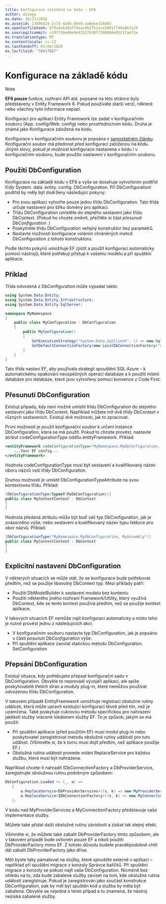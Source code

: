 ```yaml
---
title: Konfigurace založená na kódu – EF6
author: divega
ms.date: 10/23/2016
ms.assetid: 13886d24-2c74-4a00-89eb-aa0dee328d83
ms.openlocfilehash: 079a4ab30af74eac8b1f51ece5801ff40a867a29
ms.sourcegitcommit: cc0ff36e46e9ed3527638f7208000e8521faef2e
ms.translationtype: MT
ms.contentlocale: cs-CZ
ms.lasthandoff: 03/06/2020
ms.locfileid: "78417867"
---
```

# <a name="code-based-configuration"></a>Konfigurace na základě kódu
> [!NOTE]
> **EF6 pouze** funkce, rozhraní API atd. popsané na této stránce byly představeny v Entity Framework 6. Pokud používáte starší verzi, některé nebo všechny tyto informace neplatí.  

Konfiguraci pro aplikaci Entity Framework lze zadat v konfiguračním souboru (App. config/Web. config) nebo prostřednictvím kódu. Druhá je známá jako Konfigurace založená na kódu.  

Konfigurace v konfiguračním souboru je popsána v [samostatném článku](config-file.md). Konfigurační soubor má přednost před konfigurací založenou na kódu. Jinými slovy, pokud je možnost konfigurace nastavena v kódu i v konfiguračním souboru, bude použito nastavení v konfiguračním souboru.  

## <a name="using-dbconfiguration"></a>Použití DbConfiguration  

Konfigurace na základě kódu v EF6 a výše se dosahuje vytvořením podtříd třídy System. data. entity. config. DbConfiguration. Při DbConfigurationí podtříd by měly být dodrženy následující pokyny:  

- Pro svou aplikaci vytvořte pouze jednu třídu DbConfiguration. Tato třída určuje nastavení pro šířku domény pro aplikaci.  
- Třídu DbConfiguration umístěte do stejného sestavení jako třídu DbContext. (Pokud ho chcete změnit, přečtěte si část *přesunutí DbConfiguration* .)  
- Poskytněte třídu DbConfiguration veřejný konstruktor bez parametrů.  
- Nastavte možnosti konfigurace voláním chráněných metod DbConfiguration z tohoto konstruktoru.  

Podle těchto pokynů umožňuje EF zjistit a použít konfiguraci automaticky pomocí nástrojů, které potřebují přístup k vašemu modelu a při spuštění aplikace.  

## <a name="example"></a>Příklad  

Třída odvozená z DbConfiguration může vypadat takto:  

``` csharp
using System.Data.Entity;
using System.Data.Entity.Infrastructure;
using System.Data.Entity.SqlServer;

namespace MyNamespace
{
    public class MyConfiguration : DbConfiguration
    {
        public MyConfiguration()
        {
            SetExecutionStrategy("System.Data.SqlClient", () => new SqlAzureExecutionStrategy());
            SetDefaultConnectionFactory(new LocalDbConnectionFactory("mssqllocaldb"));
        }
    }
}
```  

Tato třída nastaví EF, aby používala strategii spouštění SQL Azure – k automatickému opakování neúspěšných operací databáze a k použití místní databáze pro databáze, které jsou vytvořeny pomocí konvence z Code First.  

## <a name="moving-dbconfiguration"></a>Přesunutí DbConfiguration  

Existují případy, kdy není možné umístit třídu DbConfiguration do stejného sestavení jako třídu DbContext. Například můžete mít dvě třídy DbContext v různých sestaveních. Existují dvě možnosti, jak to zpracovat.  

První možností je použít konfigurační soubor k určení instance DbConfiguration, která se má použít. Pokud to chcete provést, nastavte atribut codeConfigurationType oddílu entityFramework. Příklad:  

``` xml
<entityFramework codeConfigurationType="MyNamespace.MyDbConfiguration, MyAssembly">
    ...Your EF config...
</entityFramework>
```  

Hodnota codeConfigurationType musí být sestavení a kvalifikovaný název oboru názvů vaší třídy DbConfiguration.  

Druhou možností je umístit DbConfigurationTypeAttribute na svou kontextovou třídu. Příklad:  

``` csharp  
[DbConfigurationType(typeof(MyDbConfiguration))]
public class MyContextContext : DbContext
{
}
```  

Hodnota předaná atributu může být buď váš typ DbConfiguration, jak je znázorněno výše, nebo sestavení a kvalifikovaný název typu řetězce pro obor názvů. Příklad:  

``` csharp
[DbConfigurationType("MyNamespace.MyDbConfiguration, MyAssembly")]
public class MyContextContext : DbContext
{
}
```  

## <a name="setting-dbconfiguration-explicitly"></a>Explicitní nastavení DbConfiguration  

V některých situacích se může stát, že se konfigurace bude potřebovat předtím, než se použije libovolný DbContext typ. Mezi příklady patří:  

- Použití DbModelBuilder k sestavení modelu bez kontextu  
- Použití některého jiného rozhraní Framework/Utility, který využívá DbContext, kde se tento kontext používá předtím, než se použije kontext aplikace.  

V takových situacích EF nemůže najít konfiguraci automaticky a místo toho je nutné provést jednu z následujících akcí:  

- V konfiguračním souboru nastavte typ DbConfiguration, jak je popsáno v části *posunutí DbConfiguration* výše.
- Při spuštění aplikace zavolat statickou metodu DbConfiguration. SetConfiguration  

## <a name="overriding-dbconfiguration"></a>Přepsání DbConfiguration  

Existují situace, kdy potřebujete přepsat konfigurační sadu v DbConfiguration. Obvykle to neprovádí vývojáři aplikací, ale spíše poskytovatelé třetích stran a moduly plug-in, které nemůžou používat odvozenou třídu DbConfiguration.  

V takovém případě EntityFramework umožňuje registraci obslužné rutiny události, která může upravit existující konfiguraci těsně před tím, než je uzamčena.  Také poskytuje cukrovou metodu specifickou pro nahrazení jakékoli služby vrácené lokátorem služby EF. To je způsob, jakým se má použít:  

- Při spuštění aplikace (před použitím EF) musí modul plug-in nebo poskytovatel zaregistrovat metodu obslužné rutiny události pro tuto událost. (Všimněte si, že k tomu musí dojít předtím, než aplikace použije EF.)  
- Obslužná rutina události provede volání ReplaceService pro každou službu, která musí být nahrazena.  

Například chcete-li nahradit IDbConnectionFactory a DbProviderService, zaregistrujte obslužnou rutinu podobným způsobem:  

``` csharp
DbConfiguration.Loaded += (_, a) =>
   {
       a.ReplaceService<DbProviderServices>((s, k) => new MyProviderServices(s));
       a.ReplaceService<IDbConnectionFactory>((s, k) => new MyConnectionFactory(s));
   };
```  

V kódu nad MyProviderServices a MyConnectionFactory představuje vaše implementace služby.  

Můžete také přidat další obslužné rutiny závislostí a získat tak stejný efekt.  

Všimněte si, že můžete také zabalit DbProviderFactory tímto způsobem, ale v takovém případě bude ovlivněn pouze EF a nikoli použití DbProviderFactory mimo EF. Z tohoto důvodu budete pravděpodobně chtít dál zabalit DbProviderFactory jako dříve.  

Měli byste taky pamatovat na služby, které spouštíte externě v aplikaci – například při spuštění migrace z konzoly Správce balíčků. Při spuštění migrace z konzoly se pokusí najít vaše DbConfiguration. Nicméně bez ohledu na to, zda bude zabalené služby záviset na tom, kde obslužná rutina události zaregistruje. Pokud je zaregistrován jako součást konstrukce DbConfiguration, pak by měl být spuštěn kód a služba by měla být zabalena. Obvykle se nejedná o tento případ a to znamená, že nástroj nezíská zabalené služby.  
